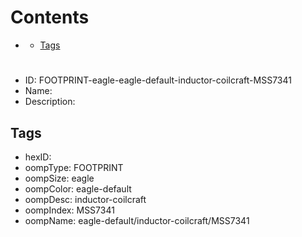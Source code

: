 



Contents
========

* [](#)
	* [Tags](#tags)

# 

- ID: FOOTPRINT-eagle-eagle-default-inductor-coilcraft-MSS7341
- Name: 
- Description: 

## Tags

- hexID: 
- oompType: FOOTPRINT
- oompSize: eagle
- oompColor: eagle-default
- oompDesc: inductor-coilcraft
- oompIndex: MSS7341
- oompName: eagle-default/inductor-coilcraft/MSS7341

